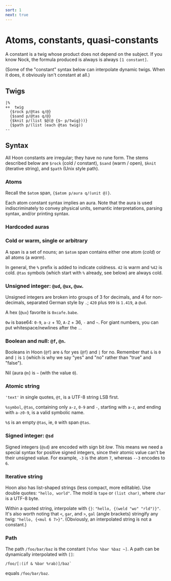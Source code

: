 ```yaml
---
sort: 1
next: true
---
```


# Atoms, constants, quasi-constants

A constant is a twig whose product does not depend on the
subject.  If you know Nock, the formula produced is always
is always `[1 constant]`.

(Some of the "constant" syntax below can interpolate dynamic
twigs.  When it does, it obviously isn't constant at all.)

## Twigs

```
|%
++  twig
  {$rock p/@tas q/@}
  {$sand p/@tas q/@}
  {$knit p/(list $@(@ {$~ p/twig}))}
  {$path p/(list (each @tas twig))
--
```

## Syntax

All Hoon constants are irregular; they have no rune form.  The
stems described below are `$rock` (cold / constant), `$sand`
(warm / open), `$knit` (iterative string), and `$path` (Unix
style path).

### Atoms

Recall the `$atom` span, `{$atom p/aura q/(unit @)}`.

Each atom constant syntax implies an aura.  Note that the aura is
used indiscriminately to convey physical units, semantic
interpretations, parsing syntax, and/or printing syntax.

### Hardcoded auras

### Cold or warm, single or arbitrary

A span is a set of nouns; an `$atom` span contains either one
atom (*cold*) or all atoms (a *warm*).

In general, the `%` prefix is added to indicate coldness.  `42`
is warm and `%42` is cold.  `@tas` symbols (which start with `%`
already, see below) are always cold.

### Unsigned integer: `@ud`, `@ux`, `@uw`.

Unsigned integers are broken into groups of 3 for decimals, and 4
for non-decimals, separated German style by `.`; `420` plus `999`
is `1.419`, a `@ud`.

A hex (`@ux`) favorite is `0xcafe.babe`.

`0w` is base64: `0-9`, `a-z` + 10, `A-Z` + 36, `-` and `~`.  For
giant numbers, you can put whitespace/newlines after the `.`.

### Boolean and null: `@f`, `@n`.

Booleans in Hoon (`@f`) are `&` for yes (`@f`) and `|` for no.
Remember that `&` is `0` and `|` is `1` (which is why we say
"yes" and "no" rather than "true" and "false").

Nil (aura `@n`) is `~` (with the value `0`).

### Atomic string

`'text'` in single quotes, `@t`, is a UTF-8 string LSB first.

`%symbol`, `@tas`, containing only `a-z`, `0-9` and `-`, starting
with `a-z`, and ending with `a-z0-9`, is a valid symbolic name.

`%$` is an empty `@tas`, ie, `0` with span `@tas`.

### Signed integer: `@sd`

Signed integers (`@sd`) are encoded with sign bit *low*.  This
means we need a special syntax for positive signed integers,
since their atomic value can't be their unsigned value.  For
example, `-3` is the atom `7`, whereas `--3` encodes to `6`.

### Iterative string

Hoon also has list-shaped strings (less compact, more editable).
Use double quotes: `"hello, world"`.  The mold is `tape` or
`(list char)`, where `char` is a UTF-8 byte.

Within a quoted string, interpolate with `{}`: `"hello, {(weld
"wo" "rld")}"`.  It's also worth noting that `<`, `gar`, and `>`,
`gal` (angle brackets) stringify any twig: `"hello, {<mul 6
7>}"`.  (Obviously, an interpolated string is not a constant.)

### Path
 
The path `/foo/bar/baz` is the constant `[%foo %bar %baz ~]`.
A path can be dynamically interpolated with `[]`: 

```
/foo/[:(if & %bar %rab)]/baz`
```

equals `/foo/bar/baz`.


